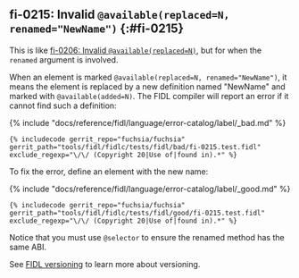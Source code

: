 ## fi-0215: Invalid `@available(replaced=N, renamed="NewName")` {:#fi-0215}

This is like [fi-0206: Invalid `@available(replaced=N)`](#fi-0206), but for when
the `renamed` argument is involved.

When an element is marked `@available(replaced=N, renamed="NewName")`, it means
the element is replaced by a new definition named "NewName" and marked with
`@available(added=N)`. The FIDL compiler will report an error if it cannot find
such a definition:

{% include "docs/reference/fidl/language/error-catalog/label/_bad.md" %}

```fidl
{% includecode gerrit_repo="fuchsia/fuchsia" gerrit_path="tools/fidl/fidlc/tests/fidl/bad/fi-0215.test.fidl" exclude_regexp="\/\/ (Copyright 20|Use of|found in).*" %}
```

To fix the error, define an element with the new name:

{% include "docs/reference/fidl/language/error-catalog/label/_good.md" %}

```fidl
{% includecode gerrit_repo="fuchsia/fuchsia" gerrit_path="tools/fidl/fidlc/tests/fidl/good/fi-0215.test.fidl" exclude_regexp="\/\/ (Copyright 20|Use of|found in).*" %}
```

Notice that you must use `@selector` to ensure the renamed method has the same
ABI.

See [FIDL versioning][fidl-versioning] to learn more about versioning.

[fidl-versioning]: /docs/reference/fidl/language/versioning.md
